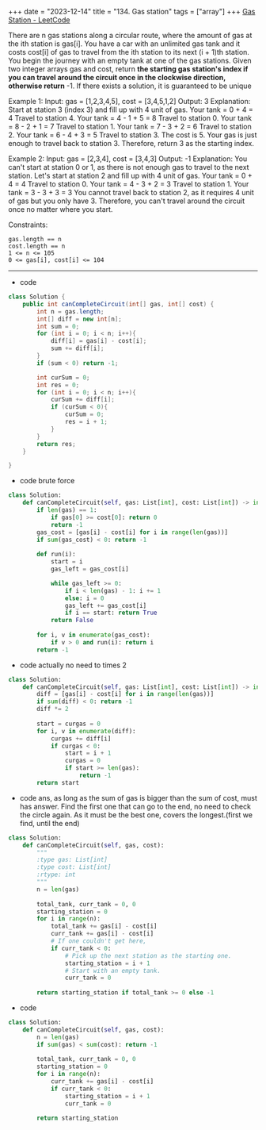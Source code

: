 +++ 
date = "2023-12-14"
title = "134. Gas station"
tags = ["array"]
+++
[Gas Station - LeetCode](https://leetcode.com/problems/gas-station/)

There are n gas stations along a circular route, where the amount of gas at the ith station is gas[i].
You have a car with an unlimited gas tank and it costs cost[i] of gas to travel from the ith station to its next (i + 1)th station. You begin the journey with an empty tank at one of the gas stations.
Given two integer arrays gas and cost, return __the starting gas station's index if you can travel around the circuit once in the clockwise direction, otherwise return__ -1. If there exists a solution, it is guaranteed to be unique
 
Example 1:
Input: gas = [1,2,3,4,5], cost = [3,4,5,1,2] Output: 3 Explanation: Start at station 3 (index 3) and fill up with 4 unit of gas. Your tank = 0 + 4 = 4 Travel to station 4. Your tank = 4 - 1 + 5 = 8 Travel to station 0. Your tank = 8 - 2 + 1 = 7 Travel to station 1. Your tank = 7 - 3 + 2 = 6 Travel to station 2. Your tank = 6 - 4 + 3 = 5 Travel to station 3. The cost is 5. Your gas is just enough to travel back to station 3. Therefore, return 3 as the starting index. 

Example 2:
Input: gas = [2,3,4], cost = [3,4,3] Output: -1 Explanation: You can't start at station 0 or 1, as there is not enough gas to travel to the next station. Let's start at station 2 and fill up with 4 unit of gas. Your tank = 0 + 4 = 4 Travel to station 0. Your tank = 4 - 3 + 2 = 3 Travel to station 1. Your tank = 3 - 3 + 3 = 3 You cannot travel back to station 2, as it requires 4 unit of gas but you only have 3. Therefore, you can't travel around the circuit once no matter where you start. 
 
Constraints:

	gas.length == n
	cost.length == n
	1 <= n <= 105
	0 <= gas[i], cost[i] <= 104

---
- code
```java
class Solution {
    public int canCompleteCircuit(int[] gas, int[] cost) {
        int n = gas.length;
        int[] diff = new int[n];
        int sum = 0;
        for (int i = 0; i < n; i++){
            diff[i] = gas[i] - cost[i];
            sum += diff[i];
        }
        if (sum < 0) return -1;

        int curSum = 0;
        int res = 0;
        for (int i = 0; i < n; i++){
            curSum += diff[i];
            if (curSum < 0){
                curSum = 0;
                res = i + 1;
            }
        }
        return res;
    }

}
```
- code brute force
```py
class Solution:
    def canCompleteCircuit(self, gas: List[int], cost: List[int]) -> int:
        if len(gas) == 1: 
            if gas[0] >= cost[0]: return 0
            return -1
        gas_cost = [gas[i] - cost[i] for i in range(len(gas))]
        if sum(gas_cost) < 0: return -1
        
        def run(i):
            start = i
            gas_left = gas_cost[i]

            while gas_left >= 0:
                if i < len(gas) - 1: i += 1
                else: i = 0
                gas_left += gas_cost[i]
                if i == start: return True
            return False
        
        for i, v in enumerate(gas_cost):
            if v > 0 and run(i): return i
        return -1
```
- code actually no need to times 2
```py
class Solution:
    def canCompleteCircuit(self, gas: List[int], cost: List[int]) -> int:
        diff = [gas[i] - cost[i] for i in range(len(gas))]
        if sum(diff) < 0: return -1
        diff *= 2
        
        start = curgas = 0
        for i, v in enumerate(diff):
            curgas += diff[i]
            if curgas < 0:
                start = i + 1
                curgas = 0
                if start >= len(gas):
                    return -1
        return start
```
- code ans, as long as the sum of gas is bigger than the sum of cost, must has answer. Find the first one that can go to the end, no need to check the circle again. As it must be the best one, covers the longest.(first we find, until the end)
```py
class Solution:
    def canCompleteCircuit(self, gas, cost):
        """
        :type gas: List[int]
        :type cost: List[int]
        :rtype: int
        """
        n = len(gas)
        
        total_tank, curr_tank = 0, 0
        starting_station = 0
        for i in range(n):
            total_tank += gas[i] - cost[i]
            curr_tank += gas[i] - cost[i]
            # If one couldn't get here,
            if curr_tank < 0:
                # Pick up the next station as the starting one.
                starting_station = i + 1
                # Start with an empty tank.
                curr_tank = 0
        
        return starting_station if total_tank >= 0 else -1
```
- code
```py
class Solution:
    def canCompleteCircuit(self, gas, cost):
        n = len(gas)
        if sum(gas) < sum(cost): return -1
        
        total_tank, curr_tank = 0, 0
        starting_station = 0
        for i in range(n):
            curr_tank += gas[i] - cost[i]
            if curr_tank < 0:
                starting_station = i + 1
                curr_tank = 0
        
        return starting_station
```
